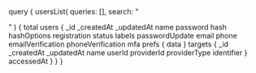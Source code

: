 query {
    usersList(
        queries: [],
        search: "<SEARCH>"
    ) {
        total
        users {
            _id
            _createdAt
            _updatedAt
            name
            password
            hash
            hashOptions
            registration
            status
            labels
            passwordUpdate
            email
            phone
            emailVerification
            phoneVerification
            mfa
            prefs {
                data
            }
            targets {
                _id
                _createdAt
                _updatedAt
                name
                userId
                providerId
                providerType
                identifier
            }
            accessedAt
        }
    }
}
